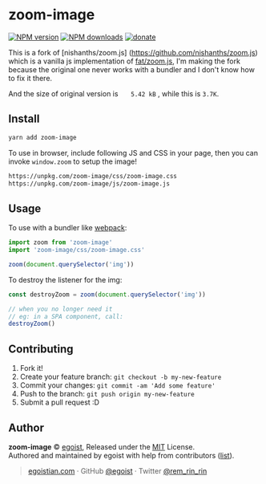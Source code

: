 # zoom-image

[![NPM version](https://img.shields.io/npm/v/zoom-image.svg?style=flat)](https://npmjs.com/package/zoom-image) [![NPM downloads](https://img.shields.io/npm/dm/zoom-image.svg?style=flat)](https://npmjs.com/package/zoom-image) [![donate](https://img.shields.io/badge/$-donate-ff69b4.svg?maxAge=2592000&style=flat)](https://github.com/egoist/donate)

This is a fork of [nishanths/zoom.js] (https://github.com/nishanths/zoom.js) which is a vanilla js implementation of [fat/zoom.js](https://github.com/fat/zoom.js), I'm making the fork because the original one never works with a bundler and I don't know how to fix it there.

And the size of original version is `	5.42 kB` , while this is `3.7K`.

## Install

```bash
yarn add zoom-image
```

To use in browser, include following JS and CSS in your page, then you can invoke `window.zoom` to setup the image!

```bash
https://unpkg.com/zoom-image/css/zoom-image.css
https://unpkg.com/zoom-image/js/zoom-image.js
```

## Usage

To use with a bundler like [webpack](https://webpack.js.org):

```js
import zoom from 'zoom-image'
import 'zoom-image/css/zoom-image.css'

zoom(document.querySelector('img'))
```

To destroy the listener for the img:

```js
const destroyZoom = zoom(document.querySelector('img'))

// when you no longer need it
// eg: in a SPA component, call:
destroyZoom()
```

## Contributing

1. Fork it!
2. Create your feature branch: `git checkout -b my-new-feature`
3. Commit your changes: `git commit -am 'Add some feature'`
4. Push to the branch: `git push origin my-new-feature`
5. Submit a pull request :D


## Author

**zoom-image** © [egoist](https://github.com/egoist), Released under the [MIT](./LICENSE) License.<br>
Authored and maintained by egoist with help from contributors ([list](https://github.com/egoist/zoom-image/contributors)).

> [egoistian.com](https://egoistian.com) · GitHub [@egoist](https://github.com/egoist) · Twitter [@rem_rin_rin](https://twitter.com/rem_rin_rin)
